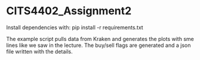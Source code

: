 # CITS4402_Assignment2

Install dependencies with:
pip install -r requirements.txt

The example script pulls data from Kraken and generates the plots with sme lines like we saw in the lecture. The buy/sell flags are generated and a json file written with the details.
